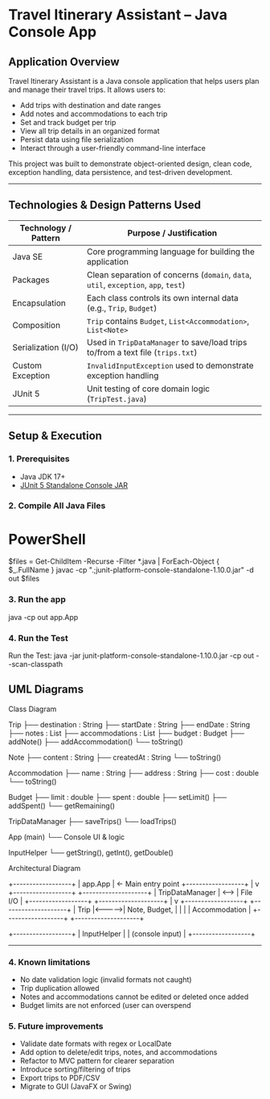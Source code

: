 # Travel Itinerary Assistant – Java Console App

## Application Overview

Travel Itinerary Assistant is a Java console application that helps users plan and manage their travel trips. It allows users to:

- Add trips with destination and date ranges
- Add notes and accommodations to each trip
- Set and track budget per trip
- View all trip details in an organized format
- Persist data using file serialization
- Interact through a user-friendly command-line interface

This project was built to demonstrate object-oriented design, clean code, exception handling, data persistence, and test-driven development.

---

## Technologies & Design Patterns Used

| **Technology / Pattern** | **Purpose / Justification**                                                         |
| ------------------------ | ----------------------------------------------------------------------------------- |
| Java SE                  | Core programming language for building the application                              |
| Packages                 | Clean separation of concerns (`domain`, `data`, `util`, `exception`, `app`, `test`) |
| Encapsulation            | Each class controls its own internal data (e.g., `Trip`, `Budget`)                  |
| Composition              | `Trip` contains `Budget`, `List<Accommodation>`, `List<Note>`                       |
| Serialization (I/O)      | Used in `TripDataManager` to save/load trips to/from a text file (`trips.txt`)      |
| Custom Exception         | `InvalidInputException` used to demonstrate exception handling                      |
| JUnit 5                  | Unit testing of core domain logic (`TripTest.java`)                                 |

---

## Setup & Execution

### 1. Prerequisites

- Java JDK 17+
- [JUnit 5 Standalone Console JAR](https://repo1.maven.org/maven2/org/junit/platform/junit-platform-console-standalone/1.10.0/junit-platform-console-standalone-1.10.0.jar)

### 2. Compile All Java Files

# PowerShell

$files = Get-ChildItem -Recurse -Filter \*.java | ForEach-Object { $\_.FullName }
javac -cp ".;junit-platform-console-standalone-1.10.0.jar" -d out $files

### 3. Run the app

java -cp out app.App

### 4. Run the Test

Run the Test:
java -jar junit-platform-console-standalone-1.10.0.jar -cp out --scan-classpath

## UML Diagrams

Class Diagram

Trip
├── destination : String
├── startDate : String
├── endDate : String
├── notes : List<Note>
├── accommodations : List<Accommodation>
├── budget : Budget
├── addNote()
├── addAccommodation()
└── toString()

Note
├── content : String
├── createdAt : String
└── toString()

Accommodation
├── name : String
├── address : String
├── cost : double
└── toString()

Budget
├── limit : double
├── spent : double
├── setLimit()
├── addSpent()
└── getRemaining()

TripDataManager
├── saveTrips()
└── loadTrips()

App (main)
└── Console UI & logic

InputHelper
└── getString(), getInt(), getDouble()

Architectural Diagram

+------------------+
| app.App | ← Main entry point
+------------------+
|
v
+------------------+ +--------------------+
| TripDataManager | <--> | File I/O |
+------------------+ +--------------------+
|
v
+------------------+ +--------------------+
| Trip |<----->| Note, Budget, |
| | | Accommodation |
+------------------+ +--------------------+

+------------------+
| InputHelper |
| (console input) |
+------------------+

---

### 4. Known limitations

- No date validation logic (invalid formats not caught)
- Trip duplication allowed
- Notes and accommodations cannot be edited or deleted once added
- Budget limits are not enforced (user can overspend

### 5. Future improvements

- Validate date formats with regex or LocalDate
- Add option to delete/edit trips, notes, and accommodations
- Refactor to MVC pattern for clearer separation
- Introduce sorting/filtering of trips
- Export trips to PDF/CSV
- Migrate to GUI (JavaFX or Swing)
